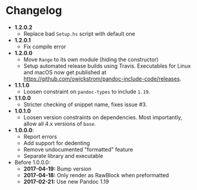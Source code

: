 # Changelog

* **1.2.0.2**
  - Replace bad `Setup.hs` script with default one
* **1.2.0.1**
  - Fix compile error
* **1.2.0.0**
  - Move `Range` to its own module (hiding the constructor)
  - Setup automated release builds using Travis. Executables for Linux
    and macOS now get published at
    https://github.com/owickstrom/pandoc-include-code/releases.
* **1.1.1.0**
  - Loosen constraint on `pandoc-types` to include `1.19`.
* **1.1.0.0**
  - Stricter checking of snippet name, fixes issue #3.
* **1.0.1.0**
  - Loosen version constraints on dependencies. Most importantly, allow all 4.x
    versions of `base`.
* **1.0.0.0**:
  - Report errors
  - Add support for dedenting
  - Remove undocumented "formatted" feature
  - Separate library and executable
* Before 1.0.0.0:
  - **2017-04-19:** Bump version
  - **2017-04-18:** Only render as RawBlock when preformatted
  - **2017-02-21:** Use new Pandoc 1.19
